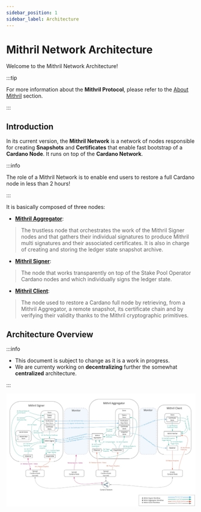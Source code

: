 ```yaml
---
sidebar_position: 1
sidebar_label: Architecture
---
```


# Mithril Network Architecture

Welcome to the Mithril Network Architecture!

:::tip

For more information about the **Mithril Protocol**, please refer to the [About Mithril](../mithril-protocol/protocol.md) section.

:::

## Introduction

In its current version, the **Mithril Network** is a network of nodes responsible for creating **Snapshots** and **Certificates** that enable fast bootstrap of a **Cardano Node**. It runs on top of the **Cardano Network**.

:::info

The role of a Mithril Network is to enable end users to restore a full Cardano node in less than 2 hours!

:::

It is basically composed of three nodes:

* [**Mithril Aggregator**](./aggregator.md):

> The trustless node that orchestrates the work of the Mithril Signer nodes and that gathers their individual signatures to produce Mithril multi signatures and their associated certificates. It is also in charge of creating and storing the ledger state snapshot archive.

* [**Mithril Signer**](./signer.md):

> The node that works transparently on top of the Stake Pool Operator Cardano nodes and which individually signs the ledger state.

* [**Mithril Client**](./client.md):

> The node used to restore a Cardano full node by retrieving, from a Mithril Aggregator, a remote snapshot, its certificate chain and by verifying their validity thanks to the Mithril cryptographic primitives.

## Architecture Overview

:::info

* This document is subject to change as it is a work in progress.
* We are currenty working on **decentralizing** further the somewhat **centralized** architecture.

:::

[![](images/architecture.jpg)](images/architecture.jpg)
